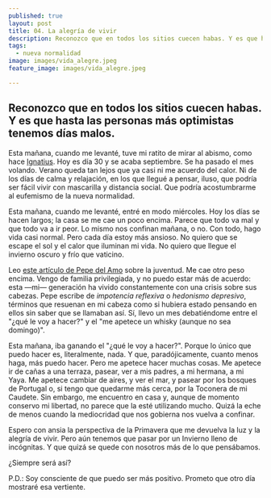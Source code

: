 ```yaml
---
published: true
layout: post
title: 04. La alegría de vivir
description: Reconozco que en todos los sitios cuecen habas. Y es que hasta las personas más optimistas tenemos días malos. Esta mañana, cuando me levanté, tuve mi ratito de mirar al abismo.
tags:
  - nueva normalidad
image: images/vida_alegre.jpeg
feature_image: images/vida_alegre.jpeg

---
```

## Reconozco que en todos los sitios cuecen habas. Y es que hasta las personas más optimistas tenemos días malos.

Esta mañana, cuando me levanté, tuve mi ratito de mirar al abismo, como hace [Ignatius](https://www.youtube.com/watch?v=-Qw9QMlYD38). Hoy es día 30 y se acaba septiembre. Se ha pasado el mes volando. Verano queda tan lejos que ya casi ni me acuerdo del calor. Ni de los días de calma y relajación, en los que llegué a pensar, iluso, que podría ser fácil vivir con mascarilla y distancia social. Que podría acostumbrarme al eufemismo de la nueva normalidad. 

Esta mañana, cuando me levanté, entré en modo miércoles. Hoy los días se hacen largos; la casa se me cae un poco encima. Parece que todo va mal y que todo va a ir peor. Lo mismo nos confinan mañana, o no. Con todo, hago vida casi normal. Pero cada día estoy más ansioso. No quiero que se escape el sol y el calor que iluminan mi vida. No quiero que llegue el invierno oscuro y frío que vaticino. 

<!--more-->

Leo [este artículo de Pepe del Amo](https://www.elsaltodiario.com/sub25/estaba-asi-cuando-llegue) sobre la juventud. Me cae otro peso encima. Vengo de familia privilegiada, y no puedo estar más de acuerdo: esta —mi— generación ha vivido constantemente con una crisis sobre sus cabezas. Pepe escribe de _impotencia reflexiva_ o _hedonismo depresivo_, términos que resuenan en mi cabeza como si hubiera estado pensando en ellos sin saber que se llamaban así. Sí, llevo un mes debatiéndome entre el "¿qué le voy a hacer?" y el "me apetece un whisky (aunque no sea domingo)".

Esta mañana, iba ganando el "¿qué le voy a hacer?". Porque lo único que puedo hacer es, literalmente, nada. Y que, paradójicamente, cuanto menos haga, más puedo hacer. Pero me apetece hacer muchas cosas. Me apetece ir de cañas a una terraza, pasear, ver a mis padres, a mi hermana, a mi Yaya. Me apetece cambiar de aires, y ver el mar, y pasear por los bosques de Portugal o, si tengo que quedarme más cerca, por la Toconera de mi Caudete. Sin embargo, me encuentro en casa y, aunque de momento conservo mi libertad, no parece que la esté utilizando mucho. Quizá la eche de menos cuando la mediocridad que nos gobierna nos vuelva a confinar.

Espero con ansia la perspectiva de la Primavera que me devuelva la luz y la alegría de vivir. Pero aún tenemos que pasar por un Invierno lleno de incógnitas. Y que quizá se quede con nosotros más de lo que pensábamos.

¿Siempre será así? 

P.D.: Soy consciente de que puedo ser más positivo. Prometo que otro día mostraré esa vertiente.
